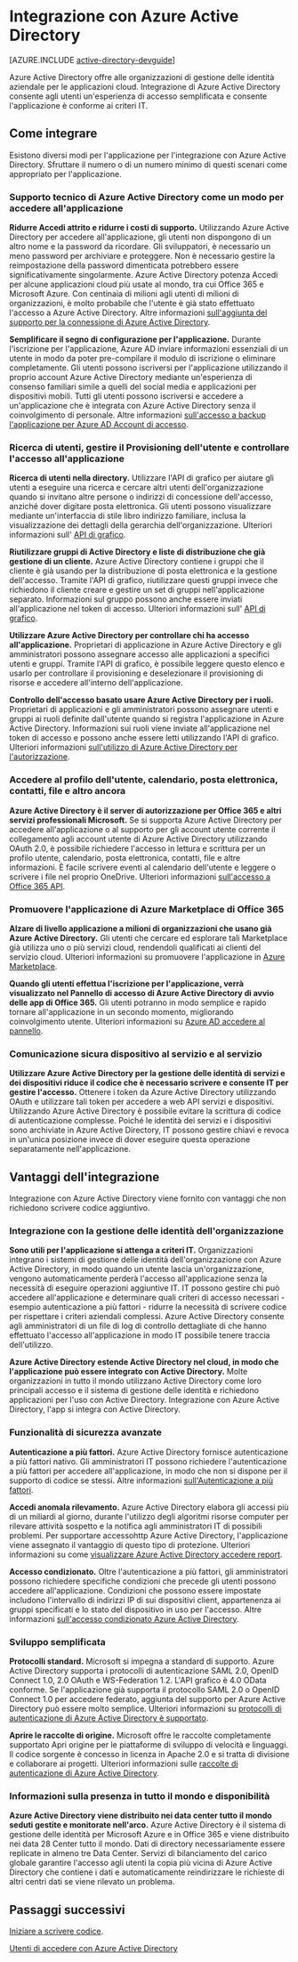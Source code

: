 <properties
   pageTitle="Integrazione con Azure Active Directory di | Microsoft Azure"
   description="Guida ai vantaggi e risorse per l'integrazione con Azure Active Directory."
   services="active-directory"
   documentationCenter="dev-center-name"
   authors="bryanla"
   manager="mbaldwin"
   editor=""/>

<tags
   ms.service="active-directory"
   ms.devlang="na"
   ms.topic="article"
   ms.tgt_pltfrm="na"
   ms.workload="identity"
   ms.date="09/16/2016"
   ms.author="mbaldwin"/>

# <a name="integrating-with-azure-active-directory"></a>Integrazione con Azure Active Directory

[AZURE.INCLUDE [active-directory-devguide](../../../includes/active-directory-devguide.md)]

Azure Active Directory offre alle organizzazioni di gestione delle identità aziendale per le applicazioni cloud.  Integrazione di Azure Active Directory consente agli utenti un'esperienza di accesso semplificata e consente l'applicazione è conforme ai criteri IT.

## <a name="how-to-integrate"></a>Come integrare

Esistono diversi modi per l'applicazione per l'integrazione con Azure Active Directory.  Sfruttare il numero o di un numero minimo di questi scenari come appropriato per l'applicazione.

### <a name="support-azure-ad-as-a-way-to-sign-in-to-your-application"></a>Supporto tecnico di Azure Active Directory come un modo per accedere all'applicazione

**Ridurre Accedi attrito e ridurre i costi di supporto.** Utilizzando Azure Active Directory per accedere all'applicazione, gli utenti non dispongono di un altro nome e la password da ricordare.  Gli sviluppatori, è necessario un meno password per archiviare e proteggere.  Non è necessario gestire la reimpostazione della password dimenticata potrebbero essere significativamente singolarmente.  Azure Active Directory potenza Accedi per alcune applicazioni cloud più usate al mondo, tra cui Office 365 e Microsoft Azure.  Con centinaia di milioni agli utenti di milioni di organizzazioni, è molto probabile che l'utente è già stato effettuato l'accesso a Azure Active Directory.  Altre informazioni [sull'aggiunta del supporto per la connessione di Azure Active Directory](../active-directory-authentication-scenarios.md).

**Semplificare il segno di configurazione per l'applicazione.**  Durante l'iscrizione per l'applicazione, Azure AD inviare informazioni essenziali di un utente in modo da poter pre-compilare il modulo di iscrizione o eliminare completamente.  Gli utenti possono iscriversi per l'applicazione utilizzando il proprio account Azure Active Directory mediante un'esperienza di consenso familiari simile a quelli del social media e applicazioni per dispositivi mobili.  Tutti gli utenti possono iscriversi e accedere a un'applicazione che è integrata con Azure Active Directory senza il coinvolgimento di personale.  Altre informazioni [sull'accesso a backup l'applicazione per Azure AD Account di accesso](../../app-service-mobile/app-service-mobile-how-to-configure-active-directory-authentication.md).

### <a name="browse-for-users-manage-user-provisioning-and-control-access-to-your-application"></a>Ricerca di utenti, gestire il Provisioning dell'utente e controllare l'accesso all'applicazione

**Ricerca di utenti nella directory.**  Utilizzare l'API di grafico per aiutare gli utenti a eseguire una ricerca e cercare altri utenti dell'organizzazione quando si invitano altre persone o indirizzi di concessione dell'accesso, anziché dover digitare posta elettronica.  Gli utenti possono visualizzare mediante un'interfaccia di stile libro indirizzo familiare, inclusa la visualizzazione dei dettagli della gerarchia dell'organizzazione.  Ulteriori informazioni sull' [API di grafico](../active-directory-graph-api.md).

**Riutilizzare gruppi di Active Directory e liste di distribuzione che già gestione di un cliente.**  Azure Active Directory contiene i gruppi che il cliente è già usando per la distribuzione di posta elettronica e la gestione dell'accesso.  Tramite l'API di grafico, riutilizzare questi gruppi invece che richiedono il cliente creare e gestire un set di gruppi nell'applicazione separato.  Informazioni sul gruppo possono anche essere inviati all'applicazione nel token di accesso.  Ulteriori informazioni sull' [API di grafico](../active-directory-graph-api.md).

**Utilizzare Azure Active Directory per controllare chi ha accesso all'applicazione.**  Proprietari di applicazione in Azure Active Directory e gli amministratori possono assegnare accesso alle applicazioni a specifici utenti e gruppi.  Tramite l'API di grafico, è possibile leggere questo elenco e usarlo per controllare il provisioning e deselezionare il provisioning di risorse e accedere all'interno dell'applicazione.

**Controllo dell'accesso basato usare Azure Active Directory per i ruoli.**  Proprietari di applicazioni e gli amministratori possono assegnare utenti e gruppi ai ruoli definite dall'utente quando si registra l'applicazione in Azure Active Directory.  Informazioni sui ruoli viene inviate all'applicazione nel token di accesso e possono anche essere letti utilizzando l'API di grafico.  Ulteriori informazioni [sull'utilizzo di Azure Active Directory per l'autorizzazione](http://blogs.technet.com/b/ad/archive/2014/12/18/azure-active-directory-now-with-group-claims-and-application-roles.aspx).

### <a name="get-access-to-users-profile-calendar-email-contacts-files-and-more"></a>Accedere al profilo dell'utente, calendario, posta elettronica, contatti, file e altro ancora

**Azure Active Directory è il server di autorizzazione per Office 365 e altri servizi professionali Microsoft.**  Se si supporta Azure Active Directory per accedere all'applicazione o al supporto per gli account utente corrente il collegamento agli account utente di Azure Active Directory utilizzando OAuth 2.0, è possibile richiedere l'accesso in lettura e scrittura per un profilo utente, calendario, posta elettronica, contatti, file e altre informazioni.  È facile scrivere eventi al calendario dell'utente e leggere o scrivere i file nel proprio OneDrive.  Ulteriori informazioni [sull'accesso a Office 365 API](https://msdn.microsoft.com/office/office365/howto/platform-development-overview).

### <a name="promote-your-application-in-the-azure-and-office-365-marketplaces"></a>Promuovere l'applicazione di Azure Marketplace di Office 365

**Alzare di livello applicazione a milioni di organizzazioni che usano già Azure Active Directory.**  Gli utenti che cercare ed esplorare tali Marketplace già utilizza uno o più servizi cloud, rendendoli qualificati ai clienti del servizio cloud.  Ulteriori informazioni su promuovere l'applicazione in [Azure Marketplace](https://azure.microsoft.com/marketplace/partner-program/).

**Quando gli utenti effettua l'iscrizione per l'applicazione, verrà visualizzato nel Pannello di accesso di Azure Active Directory di avvio delle app di Office 365.**  Gli utenti potranno in modo semplice e rapido tornare all'applicazione in un secondo momento, migliorando coinvolgimento utente.  Ulteriori informazioni su [Azure AD accedere al pannello](../active-directory-saas-access-panel-introduction.md).

### <a name="secure-device-to-service-and-service-to-service-communication"></a>Comunicazione sicura dispositivo al servizio e al servizio

**Utilizzare Azure Active Directory per la gestione delle identità di servizi e dei dispositivi riduce il codice che è necessario scrivere e consente IT per gestire l'accesso.**  Ottenere i token da Azure Active Directory utilizzando OAuth e utilizzare tali token per accedere a web API servizi e dispositivi.  Utilizzando Azure Active Directory è possibile evitare la scrittura di codice di autenticazione complesse.  Poiché le identità dei servizi e i dispositivi sono archiviate in Azure Active Directory, IT possono gestire chiavi e revoca in un'unica posizione invece di dover eseguire questa operazione separatamente nell'applicazione.

## <a name="benefits-of-integration"></a>Vantaggi dell'integrazione

Integrazione con Azure Active Directory viene fornito con vantaggi che non richiedono scrivere codice aggiuntivo.

### <a name="integration-with-enterprise-identity-management"></a>Integrazione con la gestione delle identità dell'organizzazione

**Sono utili per l'applicazione si attenga a criteri IT.**  Organizzazioni integrano i sistemi di gestione delle identità dell'organizzazione con Azure Active Directory, in modo quando un utente lascia un'organizzazione, vengono automaticamente perderà l'accesso all'applicazione senza la necessità di eseguire operazioni aggiuntive IT.  IT possono gestire chi può accedere all'applicazione e determinare quali criteri di accesso necessari - esempio autenticazione a più fattori - ridurre la necessità di scrivere codice per rispettare i criteri aziendali complessi.  Azure Active Directory consente agli amministratori di un file di log di controllo dettagliate di che hanno effettuato l'accesso all'applicazione in modo IT possibile tenere traccia dell'utilizzo.

**Azure Active Directory estende Active Directory nel cloud, in modo che l'applicazione può essere integrato con Active Directory.**  Molte organizzazioni in tutto il mondo utilizzano Active Directory come loro principali accesso e il sistema di gestione delle identità e richiedono applicazioni per l'uso con Active Directory.  Integrazione con Azure Active Directory, l'app si integra con Active Directory.

### <a name="advanced-security-features"></a>Funzionalità di sicurezza avanzate

**Autenticazione a più fattori.**  Azure Active Directory fornisce autenticazione a più fattori nativo.  Gli amministratori IT possono richiedere l'autenticazione a più fattori per accedere all'applicazione, in modo che non si dispone per il supporto di codice se stessi.  Altre informazioni [sull'Autenticazione a più fattori](https://azure.microsoft.com/documentation/services/multi-factor-authentication/).

**Accedi anomala rilevamento.**  Azure Active Directory elabora gli accessi più di un miliardi al giorno, durante l'utilizzo degli algoritmi risorse computer per rilevare attività sospetto e la notifica agli amministratori IT di possibili problemi.  Per supportare accessohttp Azure Active Directory, l'applicazione viene assegnato il vantaggio di questo tipo di protezione. Ulteriori informazioni su come [visualizzare Azure Active Directory accedere report](../active-directory-view-access-usage-reports.md).

**Accesso condizionato.**  Oltre l'autenticazione a più fattori, gli amministratori possono richiedere specifiche condizioni che precede gli utenti possono accedere all'applicazione.  Condizioni che possono essere impostate includono l'intervallo di indirizzi IP di sui dispositivi client, appartenenza ai gruppi specificati e lo stato del dispositivo in uso per l'accesso.  Altre informazioni [sull'accesso condizionato Azure Active Directory](../active-directory-conditional-access.md).

### <a name="easy-development"></a>Sviluppo semplificata

**Protocolli standard.**  Microsoft si impegna a standard di supporto.  Azure Active Directory supporta i protocolli di autenticazione SAML 2.0, OpenID Connect 1.0, 2.0 OAuth e WS-Federation 1.2.  L'API grafico è 4.0 OData conforme.  Se l'applicazione già supporta il protocollo SAML 2.0 o OpenID Connect 1.0 per accedere federato, aggiunta del supporto per Azure Active Directory può essere molto semplice.  Ulteriori informazioni su [protocolli di autenticazione di Azure Active Directory è supportato](../active-directory-authentication-protocols.md).

**Aprire le raccolte di origine.**  Microsoft offre le raccolte completamente supportato Apri origine per le piattaforme di sviluppo di velocità e linguaggi.  Il codice sorgente è concesso in licenza in Apache 2.0 e si tratta di divisione e collaborare ai progetti.  Ulteriori informazioni sulle [raccolte di autenticazione di Azure Active Directory](../active-directory-authentication-libraries.md).

### <a name="worldwide-presence-and-high-availability"></a>Informazioni sulla presenza in tutto il mondo e disponibilità

**Azure Active Directory viene distribuito nei data center tutto il mondo seduti gestite e monitorate nell'arco.**  Azure Active Directory è il sistema di gestione delle identità per Microsoft Azure e in Office 365 e viene distribuito nei data 28 Center tutto il mondo.  Dati di directory necessariamente essere replicate in almeno tre Data Center.  Servizi di bilanciamento del carico globale garantire l'accesso agli utenti la copia più vicina di Azure Active Directory che contiene i dati e automaticamente reindirizzare le richieste di altri centri dati se viene rilevato un problema.

## <a name="next-steps"></a>Passaggi successivi

[Iniziare a scrivere codice](../active-directory-developers-guide.md#getting-started).

[Utenti di accedere con Azure Active Directory](../active-directory-authentication-scenarios.md)
